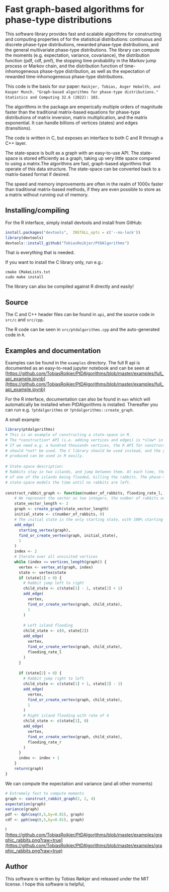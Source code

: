 # Fast graph-based algorithms for phase-type distributions

This software library provides fast and scalable algorithms for constructing and computing properties of for the statistical
distributions: continuous and discrete phase-type distributions, rewarded phase-type distributions, and the general multivariate phase-type distributions. The library can compute the moments (e.g. expectation, variance, covariance), the distribution function (pdf, cdf, pmf), the stopping time probability in the Markov jump process or Markov chain, and the distribution function of time-inhomogeneous phase-type distribution, as well as the expectation of rewarded time-inhomogeneous phase-type distributions.

This code is the basis for our paper: `Røikjer, Tobias, Asger Hobolth, and Kasper Munch. "Graph-based algorithms for phase-type distributions." Statistics and Computing 32.6 (2022): 103.`

The algorithms in the package are emperically multiple orders of magnitude faster than the traditional matrix-based equations for phase-type distributions of matrix inversion, matrix multiplication, and the matrix exponential. It can handle billions of vertices (states) and edges (transitions).

The code is written in C, but exposes an interface to both C and R through a C++ layer.


The state-space is built as a graph with an easy-to-use API. The state-space is stored efficiently as a graph, taking up very little space compared to using a matrix.The algorithms are fast, graph-based algorithms that operate of this data structure. The state-space can be converted back to a matrix-based format if desired.

The speed and memory improvements are often in the realm of 1000x faster than traditional matrix-based methods, if they are even possible to store as a matrix without running out of memory.

## Installing/compiling
For the R interface, simply install devtools and install from GitHub:

```R
install.packages("devtools",  INSTALL_opts = c('--no-lock'))
library(devtools)
devtools::install_github("TobiasRoikjer/PtDAlgorithms")
```

That is everything that is needed.

If you want to install the C library only, run e.g.:

```
cmake CMakeLists.txt
sudo make install
```

The library can also be compiled against R directly and easily!

## Source
The C and C++ header files can be found in `api`, and the source
code in `src/c` and `src/cpp`.

The R code can be seen in `src/ptdalgorithms.cpp` and the auto-generated code in `R`.

## Examples and documentation
Examples can be found in the `examples` directory. The full R api is documented as an easy-to-read jupyter notebook and can be seen at [https://github.com/TobiasRoikjer/PtDAlgorithms/blob/master/examples/full_api_example.ipynb](https://github.com/TobiasRoikjer/PtDAlgorithms/blob/master/examples/full_api_example.ipynb)

For the R interface, documentation can also be found in `man` which will automatically be installed when PtDAlgorithms is installed. Thereafter you can run e.g. `?ptdalgorithms` or `?ptdalgorithms::create_graph`.

A small example:

```R
library(ptdalgorithms)
# This is an example of constructing a state-space in R.
# The *construction* API (i.e. adding vertices and edges) is *slow* in R.
# If we need e.g. a hundred thousand+ vertices, the R API for construction
# should *not* be used. The C library should be used instead, and the graph
# produced can be used in R easily.

# State-space description:
# Rabbits stay in two islands, and jump between them. At each time, there is a probability
# of one of the islands being flooded, killing the rabbits. The phase-type distributions
# state-space models the time until no rabbits are left.

construct_rabbit_graph <- function(number_of_rabbits, flooding_rate_l, flooding_rate_r) {
    # We represent the vector as two integers, the number of rabbits on the left and right island
    state_vector_length <- 2
    graph <- create_graph(state_vector_length)
    initial_state <- c(number_of_rabbits, 0)
    # The initial state is the only starting state, with 100% starting probability
    add_edge(
      starting_vertex(graph),
      find_or_create_vertex(graph, initial_state),
      1
    )
    index <- 2
    # Iterate over all unvisited vertices
    while (index <= vertices_length(graph)) {
      vertex <- vertex_at(graph, index)
      state <- vertex$state
      if (state[1] > 0) {
        # Rabbit jump left to right
        child_state <- c(state[1] - 1, state[2] + 1)
        add_edge(
          vertex,
          find_or_create_vertex(graph, child_state),
          1
        )

        # Left island flooding
        child_state <- c(0, state[2])
        add_edge(
          vertex,
          find_or_create_vertex(graph, child_state),
          flooding_rate_l
        )
      }

      if (state[2] > 0) {
        # Rabbit jump right to left
        child_state <- c(state[1] + 1, state[2] - 1)
        add_edge(
          vertex,
          find_or_create_vertex(graph, child_state),
          1
        )
        # Right island flooding with rate of 4
        child_state <- c(state[1], 0)
        add_edge(
          vertex,
          find_or_create_vertex(graph, child_state),
          flooding_rate_r
        )
      }
      index <- index + 1
    }
    return(graph)
}
```

We can compute the expectation and variance (and all other moments)

```R
# Extremely fast to compute moments
graph <- construct_rabbit_graph(2, 2, 4)
expectation(graph)
variance(graph)
pdf <- dph(seq(0,5,by=0.01), graph)
cdf <- pph(seq(0,5,by=0.01), graph)

```

![https://github.com/TobiasRoikjer/PtDAlgorithms/blob/master/examples/graphic_rabbits.png?raw=true](https://github.com/TobiasRoikjer/PtDAlgorithms/blob/master/examples/graphic_rabbits.png?raw=true)

## Author
This software is written by Tobias Røikjer and released under the MIT license.
I hope this software is helpful,

